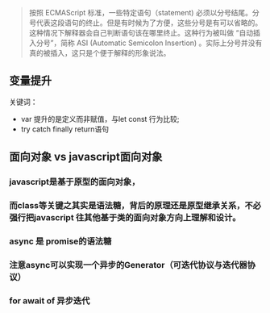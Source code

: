 > 按照 ECMAScript 标准，一些特定语句（statement) 必须以分号结尾。分号代表这段语句的终止。但是有时候为了方便，这些分号是有可以省略的。这种情况下解释器会自己判断语句该在哪里终止。这种行为被叫做 “自动插入分号”，简称 ASI (Automatic Semicolon Insertion) 。实际上分号并没有真的被插入，这只是个便于解释的形象说法。

## 变量提升
 关键词：
 - var 提升的是定义而非赋值，与let const 行为比较;
 - try catch finally return语句

## 面向对象 vs javascript面向对象
### javascript是基于原型的面向对象，
### 而class等关键之其实是语法糖，背后的原理还是原型继承关系，不必强行把javascript 往其他基于类的面向对象方向上理解和设计。

###  async 是 promise的语法糖
### 注意async可以实现一个异步的Generator（可迭代协议与迭代器协议）
### for await of 异步迭代
